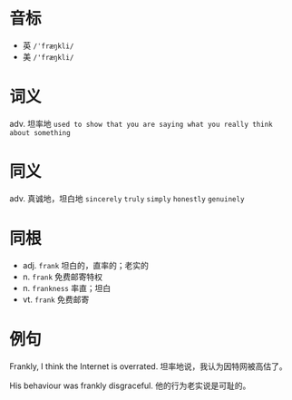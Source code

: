 # 音标

- 英 `/ˈfræŋkli/`
- 美 `/'fræŋkli/`

# 词义

adv. 坦率地
`used to show that you are saying what you really think about something`

# 同义

adv. 真诚地，坦白地
`sincerely` `truly` `simply` `honestly` `genuinely`

# 同根

- adj. `frank` 坦白的，直率的；老实的
- n. `frank` 免费邮寄特权
- n. `frankness` 率直；坦白
- vt. `frank` 免费邮寄

# 例句

Frankly, I think the Internet is overrated.
坦率地说，我认为因特网被高估了。

His behaviour was frankly disgraceful.
他的行为老实说是可耻的。


